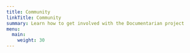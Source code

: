 ```yaml
---
title: Community
linkTitle: Community
summary: Learn how to get involved with the Documentarian project
menu:
  main:
    weight: 30
---
```

